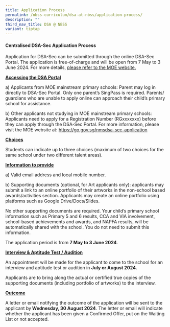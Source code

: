 ```yaml
---
title: Application Process
permalink: /nbss-curriculum/dsa-at-nbss/application-process/
description: ""
third_nav_title: DSA @ NBSS
variant: tiptap
---
```

<h4>Centralised DSA-Sec Application Process</h4>
<p>Application for DSA-Sec can be submitted through the online DSA-Sec Portal.
The application is free-of-charge and will be open from 7 May to 3 June
2024. For more details, <a href="http://www.moe.gov.sg/dsa-sec" rel="noopener noreferrer nofollow" target="_blank">please refer to the MOE website.</a>
</p>
<p><strong><u>Accessing the DSA Portal</u></strong>
</p>
<p>a) Applicants from MOE mainstream primary schools: Parent may log in directly
to DSA-Sec Portal. Only one parent’s SingPass is required. Parents/ guardians
who are unable to apply online can approach their child’s primary school
for assistance.</p>
<p>b) Other applicants not studying in MOE mainstream primary schools: Applicants
need to apply for a Registration Number (RGxxxxxxx) before they can apply
through the DSA-Sec Portal. For more information, please visit the MOE
website at: <a href="https://go.gov.sg/nmsdsa-sec-application" rel="noopener noreferrer nofollow" target="_blank">https://go.gov.sg/nmsdsa-sec-application</a>
</p>
<p><strong><u>Choices</u></strong>
</p>
<p>Students can indicate up to three choices (maximum of two choices for
the same school under two different talent areas).</p>
<p><strong><u>Information to provide</u></strong>
</p>
<p>a) Valid email address and local mobile number.</p>
<p>b) Supporting documents (optional, for Art applicants only): applicants
may submit a link to an online portfolio of their artworks in the non-school
based awards/activities section. Applicants may create an online portfolio
using platforms such as Google Drive/Docs/Slides.</p>
<p>No other supporting documents are required. Your child’s primary school
information such as Primary 5 and 6 results, CCA and VIA involvement, school-based
achievements and awards, and NAPFA results, will be automatically shared
with the school. You do not need to submit this information.</p>
<p>The application period is from <strong>7 May to 3 June 2024</strong>.</p>
<p><strong><u>Interview &amp; Aptitude Test / Audition</u></strong>
</p>
<p>An appointment will be made for the applicant to come to the school for
an interview and aptitude test or audition in <strong>July or August 2024.</strong>
</p>
<p>Applicants are to bring along the actual or certified true copies of the
supporting documents (including portfolio of artworks) to the interview.</p>
<p><strong><u>Outcome</u></strong>
</p>
<p>A letter or email notifying the outcome of the application will be sent
to the applicant by<strong> Wednesday, 30 August 2024</strong>. The letter
or email will indicate whether the applicant has been given a Confirmed
Offer, put on the Waiting List or not accepted.</p>
<p></p>
<p></p>
<p></p>
<p></p>
<p></p>